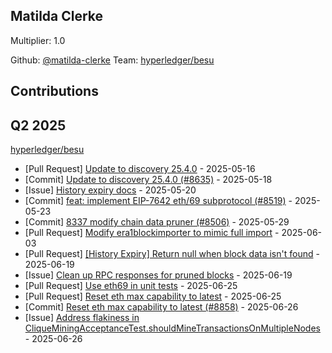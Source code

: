 
## Matilda Clerke
Multiplier: 1.0

Github: [@matilda-clerke](https://github.com/matilda-clerke)
Team: [hyperledger/besu](https://github.com/hyperledger/besu/pulls?q=author%3AMatilda-Clerke)


## Contributions

## Q2 2025


[hyperledger/besu](https://github.com/hyperledger/besu)
* [Pull Request] [Update to discovery 25.4.0](https://github.com/hyperledger/besu/pull/8635) - 2025-05-16
* [Commit] [Update to discovery 25.4.0 (#8635)](https://github.com/hyperledger/besu/commit/c2a44623cf5eeb8ee76b854832a2f10261ea8c74) - 2025-05-18
* [Issue] [History expiry docs](https://github.com/hyperledger/besu/issues/8651) - 2025-05-20
* [Commit] [feat: implement EIP-7642 eth/69 subprotocol (#8519)](https://github.com/hyperledger/besu/commit/e51b676091eacb5aa64dff24de0c46989ff5c2d9) - 2025-05-23
* [Commit] [8337 modify chain data pruner (#8506)](https://github.com/hyperledger/besu/commit/1e084c7e88927fd65a9fbe68504066b2a741ad35) - 2025-05-29
* [Pull Request] [Modify era1blockimporter to mimic full import](https://github.com/hyperledger/besu/pull/8733) - 2025-06-03
* [Pull Request] [[History Expiry] Return null when block data isn't found](https://github.com/hyperledger/besu/pull/8833) - 2025-06-19
* [Issue] [Clean up RPC responses for pruned blocks](https://github.com/hyperledger/besu/issues/8831) - 2025-06-19
* [Pull Request] [Use eth69 in unit tests](https://github.com/hyperledger/besu/pull/8859) - 2025-06-25
* [Pull Request] [Reset eth max capability to latest](https://github.com/hyperledger/besu/pull/8858) - 2025-06-25
* [Commit] [Reset eth max capability to latest (#8858)](https://github.com/hyperledger/besu/commit/ab130a34cc0672a190e383d1f9560362b3210bd5) - 2025-06-26
* [Issue] [Address flakiness in CliqueMiningAcceptanceTest.shouldMineTransactionsOnMultipleNodes](https://github.com/hyperledger/besu/issues/8862) - 2025-06-26
